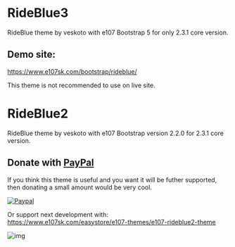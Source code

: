 
# RideBlue3
RideBlue theme by veskoto with e107 Bootstrap 5 for only 2.3.1 core version.

## Demo site:
https://www.e107sk.com/bootstrap/rideblue/

This theme is not recommended to use on live site.


# RideBlue2
RideBlue theme by veskoto with e107 Bootstrap version 2.2.0 for 2.3.1 core version.

## Donate with [PayPal](https://www.paypal.com/cgi-bin/webscr?cmd=_s-xclick&hosted_button_id=FKG5N3F6QL99J)

If you think this theme is useful and you want it will be futher supported, then donating a small amount would be very cool.

[![Paypal](https://www.paypalobjects.com/en_US/i/btn/btn_donateCC_LG.gif)](https://www.paypal.com/cgi-bin/webscr?cmd=_s-xclick&hosted_button_id=FKG5N3F6QL99J)

Or support next development with:
https://www.e107sk.com/easystore/e107-themes/e107-rideblue2-theme


![img](https://www.e107sk.com/img/rideblue2_preview.png)

